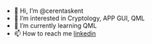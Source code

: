 - 👋 Hi, I’m @cerentaskent
- 👀 I’m interested in Cryptology, APP GUI, QML 
- 🌱 I’m currently learning QML
- 📫 How to reach me [linkedin](www.linkedin.com/in/cerentaskent)


<!---
cerentaskent/cerentaskent is a ✨ special ✨ repository because its `README.md` (this file) appears on your GitHub profile.
You can click the Preview link to take a look at your changes.
--->
